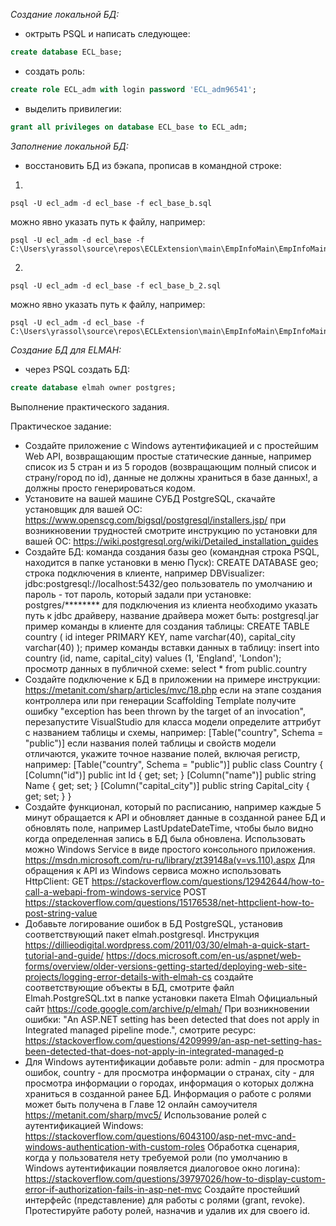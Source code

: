 *Создание локальной БД:*
- октрыть PSQL и написать следующее:
```sql
create database ECL_base;
```
- создать роль:
```sql
create role ECL_adm with login password 'ECL_adm96541';
```
- выделить привилегии:
```sql
grant all privileges on database ECL_base to ECL_adm;
```

*Заполнение локальной БД:*
- восстановить БД из бэкапа, прописав в командной строке:
1.
```
psql -U ecl_adm -d ecl_base -f ecl_base_b.sql
```
можно явно указать путь к файлу, например:
```
psql -U ecl_adm -d ecl_base -f C:\Users\yrassol\source\repos\ECLExtension\main\EmpInfoMain\EmpInfoMain\Utils\LocalDB\ecl_base_b.sql
```
2. 
```
psql -U ecl_adm -d ecl_base -f ecl_base_b_2.sql
```
можно явно указать путь к файлу, например:
```
psql -U ecl_adm -d ecl_base -f C:\Users\yrassol\source\repos\ECLExtension\main\EmpInfoMain\EmpInfoMain\Utils\LocalDB\ecl_base_b_2.sql
```

*Создание БД для ELMAH:*
- через PSQL создать БД:
```sql
create database elmah owner postgres;
```


Выполнение практического задания.

Практическое задание: 
- Создайте приложение с Windows аутентификацией и с простейшим Web API, возвращающим простые статические данные, например список из 5 стран и из 5 городов (возвращающим полный список и страну/город по id), данные не должны храниться в базе данных!, а должны просто генерироваться кодом.
- Установите на вашей машине СУБД PostgreSQL, скачайте установщик для вашей ОС:
https://www.openscg.com/bigsql/postgresql/installers.jsp/
при возникновении трудностей смотрите инструкцию по установки для вашей ОС:
https://wiki.postgresql.org/wiki/Detailed_installation_guides
- Создайте БД:
команда создания базы geo (командная строка PSQL, находится в папке установки в меню Пуск): CREATE DATABASE geo;
строка подключения в клиенте, например DBVisualizer: jdbc:postgresql://localhost:5432/geo
пользователь по умолчанию и пароль - тот пароль, который задали при установке: postgres/********
для подключения из клиента необходимо указать путь к jdbc драйверу, название драйвера может быть: postgresql.jar
пример команды в клиенте для создания таблицы:
CREATE TABLE country (
id integer PRIMARY KEY,
name varchar(40),
capital_city varchar(40)
);
пример команды вставки данных в таблицу:
insert into country (id, name, capital_city) values (1, 'England', 'London');
просмотр данных в публичной схеме:
select * from public.country
- Создайте подключение к БД в приложении на примере инструкции:
https://metanit.com/sharp/articles/mvc/18.php если на этапе создания контроллера или при генерации Scaffolding Template получите ошибку "exception has been thrown by the target of an invocation", перезапустите VisualStudio
для класса модели определите аттрибут с названием таблицы и схемы, например: [Table("country", Schema = "public")]
если названия полей таблицы и свойств модели отличаются, укажите точное название полей, включая регистр, например:
[Table("country", Schema = "public")]
    public class Country
    {
        [Column("id")]
        public int Id { get; set; }
        [Column("name")]
        public string Name { get; set; }
        [Column("capital_city")]
        public string Capital_city { get; set; }
    }
- Создайте функционал, который по расписанию, например каждые 5 минут обращается к API и обновляет данные в созданной ранее БД и обновлять поле, например LastUpdateDateTime, чтобы было видно когда определенная запись в БД была обновлена. Использовать можно Windows Service в виде простого консольного приложения. https://msdn.microsoft.com/ru-ru/library/zt39148a(v=vs.110).aspx
Для обращения к API из Windows сервиса можно использовать HttpClient:
GET https://stackoverflow.com/questions/12942644/how-to-call-a-webapi-from-windows-service
POST https://stackoverflow.com/questions/15176538/net-httpclient-how-to-post-string-value
- Добавьте логирование ошибок в БД PostgreSQL, установив соответствующий пакет elmah.postgresql. 
Инструкция https://dillieodigital.wordpress.com/2011/03/30/elmah-a-quick-start-tutorial-and-guide/
https://docs.microsoft.com/en-us/aspnet/web-forms/overview/older-versions-getting-started/deploying-web-site-projects/logging-error-details-with-elmah-cs
создайте соответствующие объекты в БД, смотрите файл Elmah.PostgreSQL.txt в папке установки пакета Elmah
Официальный сайт https://code.google.com/archive/p/elmah/
При возникновении ошибки: "An ASP.NET setting has been detected that does not apply in Integrated managed pipeline mode.", смотрите ресурс:
https://stackoverflow.com/questions/4209999/an-asp-net-setting-has-been-detected-that-does-not-apply-in-integrated-managed-p
- Для Windows аутентификации добавьте роли: admin - для просмотра ошибок, country - для просмотра информации о странах, city - для просмотра информации о городах, информация о которых должна храниться в созданной ранее БД.
Информация о работе с ролями может быть получена в Главе 12 онлайн самоучителя https://metanit.com/sharp/mvc5/
Использование ролей с аутентификацией Windows: https://stackoverflow.com/questions/6043100/asp-net-mvc-and-windows-authentication-with-custom-roles
Обработка сценария, когда у пользователя нету требуемой роли (по умолчанию в Windows аутентификации появляется диалоговое окно логина): https://stackoverflow.com/questions/39797026/how-to-display-custom-error-if-authorization-fails-in-asp-net-mvc
Создайте простейший интерфейс (представление) для работы с ролями (grant, revoke). Протестируйте работу ролей, назначив и удалив их для своего id.
